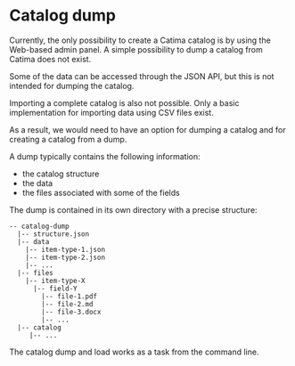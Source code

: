 # Catalog dump

Currently, the only possibility to create a Catima catalog is by using the Web-based admin panel. A simple possibility to dump a catalog from Catima does not exist.

Some of the data can be accessed through the JSON API, but this is not intended for dumping the catalog.

Importing a complete catalog is also not possible. Only a basic implementation for importing data using CSV files exist.

As a result, we would need to have an option for dumping a catalog and for creating a catalog from a dump.

A dump typically contains the following information:

- the catalog structure
- the data
- the files associated with some of the fields

The dump is contained in its own directory with a precise structure:

	-- catalog-dump
	  |-- structure.json
	  |-- data
	    |-- item-type-1.json
	    |-- item-type-2.json
	    |-- ...
	  |-- files
	    |-- item-type-X
	      |-- field-Y
	        |-- file-1.pdf
	        |-- file-2.md
	        |-- file-3.docx
	        |-- ...
	  |-- catalog
	  	 |-- ...

The catalog dump and load works as a task from the command line.
